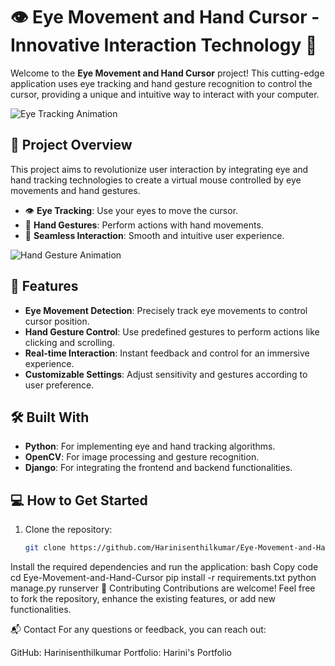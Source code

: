 # 👁️ Eye Movement and Hand Cursor - Innovative Interaction Technology 🤲

Welcome to the **Eye Movement and Hand Cursor** project! This cutting-edge application uses eye tracking and hand gesture recognition to control the cursor, providing a unique and intuitive way to interact with your computer.

![Eye Tracking Animation](https://media.giphy.com/media/QvBoMEcQ7v1F2/giphy.gif)

## 🎯 Project Overview

This project aims to revolutionize user interaction by integrating eye and hand tracking technologies to create a virtual mouse controlled by eye movements and hand gestures.

- 👁️ **Eye Tracking**: Use your eyes to move the cursor.
- 🤲 **Hand Gestures**: Perform actions with hand movements.
- 🔄 **Seamless Interaction**: Smooth and intuitive user experience.

![Hand Gesture Animation](https://media.giphy.com/media/l2JdXW07dLlZXTVy8/giphy.gif)

## 🚀 Features

- **Eye Movement Detection**: Precisely track eye movements to control cursor position.
- **Hand Gesture Control**: Use predefined gestures to perform actions like clicking and scrolling.
- **Real-time Interaction**: Instant feedback and control for an immersive experience.
- **Customizable Settings**: Adjust sensitivity and gestures according to user preference.

## 🛠️ Built With

- **Python**: For implementing eye and hand tracking algorithms.
- **OpenCV**: For image processing and gesture recognition.
- **Django**: For integrating the frontend and backend functionalities.

## 💻 How to Get Started

1. Clone the repository:
   ```bash
   git clone https://github.com/Harinisenthilkumar/Eye-Movement-and-Hand-Cursor.git
Install the required dependencies and run the application:
bash
Copy code
cd Eye-Movement-and-Hand-Cursor
pip install -r requirements.txt
python manage.py runserver
🤝 Contributing
Contributions are welcome! Feel free to fork the repository, enhance the existing features, or add new functionalities.

📬 Contact
For any questions or feedback, you can reach out:

GitHub: Harinisenthilkumar
Portfolio: Harini's Portfolio
